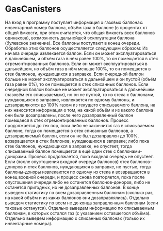 # GasCanisters
На вход в программу поступает информация о газовых баллонах: инвентарный номер баллона, объём газа в баллоне (в процентах от общей ёмкости, при этом считается, что общая ёмкость всех баллонов одинакова), возможность дальнейшей эскплуатации баллона (булевское значение). Все баллоны поступают в конец очереди. Обработка этих баллонов осуществляется следующим образом:
Из начала очереди извлекается баллон.
Если он может эксплуатироваться в дальнейшем, и объём газа в нём равен 100%, то он помещается в стек отремонтированных баллонов.
Если он может эксплуатироваться в дальнейшем, но объём газа в нём меньше 100%, то он помещается в стек баллонов, нуждающихся в заправке.
Если очередной баллон больше не может эксплуатироваться в дальнейшем и он пустой (объём газа равен 0%), то он помещается в стек списанных баллонов.
Если очередной баллон больше не может эксплуатироваться в дальнейшем (назовём его списываемым), но он не пустой, то из стека с баллонами, нуждающихся в заправке, извлекается по одному баллоны, и дозаправляются до 100% газом из текущего списываемого баллона, на них наносится информация о том, на какой объём и из какого баллона они были дозаправлены, после чего дозаправленный баллон помещаеся в стек отремонтированных баллонов. Процесс продолжается до тех пор, пока либо не закончится газ в списываемом баллоне, тогда он помещается в стек списанных баллонов, а дозаправляемый баллон, если он не был дозаправлен до 100%, возвращается в стек баллонов, нуждающихся в заправке; либо пока стек баллонов, нуждающихся в заправке, не опустеет, тогда списываемый баллон помещается в ещё один стек с баллонами-донорами.
Процесс продолжается, пока входная очередь не опустеет.
Если (после опустошения входной очереди баллонов) стек баллонов-доноров и стек баллонов, нуждающихся в заправке, не пустые, тогда баллоны-доноры извлекаются по одному из стека и возвращаются в конец входной очереди, и процесс снова повторяется, пока после опустошения очереди либо не останется баллонов-доноров, либо не останется пригодных, но не дозаправленных баллонов.
В конце выведем статистику по всем дозаправленным баллонам (сколько раз, на какой объём и из каких баллонов они дозаправлялись).
Отдельно выведем статистику по всем не до конца заправленным баллонам (если таковые останутся).
Отдельно выведем информацию по списываемым баллонам, в которых остался газ (с указанием оставшегося объёма).
Отдельно выведем информацию о списанных баллонах (только их инвентарные номера).

